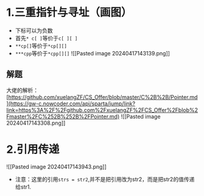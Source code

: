 # 1.三重指针与寻址（画图）
* 下标可以为负数
* 首先`* c[ ]`等价于`c[ ][ ]`
* `**cp[]`等价于`*cp[][]`
* `***cpp`等价于`*cpp[][]`
![[Pasted image 20240417143139.png]]
##  解题
大佬的解析：  
[https://github.com/xuelangZF/CS_Offer/blob/master/C%2B%2B/Pointer.md](https://gw-c.nowcoder.com/api/sparta/jump/link?link=https%3A%2F%2Fgithub.com%2FxuelangZF%2FCS_Offer%2Fblob%2Fmaster%2FC%252B%252B%2FPointer.md)
![[Pasted image 20240417143308.png]]


# 2.引用传递
![[Pasted image 20240417143943.png]]
* 注意：这里的引用`strs = str2`,并不是把引用改为str2，而是把str2的值传递给str1.